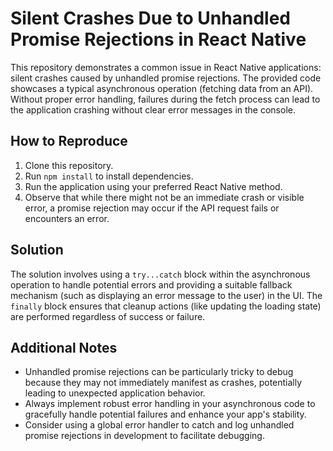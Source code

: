 # Silent Crashes Due to Unhandled Promise Rejections in React Native

This repository demonstrates a common issue in React Native applications: silent crashes caused by unhandled promise rejections.  The provided code showcases a typical asynchronous operation (fetching data from an API).  Without proper error handling, failures during the fetch process can lead to the application crashing without clear error messages in the console.

## How to Reproduce

1. Clone this repository.
2. Run `npm install` to install dependencies.
3. Run the application using your preferred React Native method.
4. Observe that while there might not be an immediate crash or visible error, a promise rejection may occur if the API request fails or encounters an error.

## Solution

The solution involves using a `try...catch` block within the asynchronous operation to handle potential errors and providing a suitable fallback mechanism (such as displaying an error message to the user) in the UI.  The `finally` block ensures that cleanup actions (like updating the loading state) are performed regardless of success or failure.

## Additional Notes

- Unhandled promise rejections can be particularly tricky to debug because they may not immediately manifest as crashes, potentially leading to unexpected application behavior.
- Always implement robust error handling in your asynchronous code to gracefully handle potential failures and enhance your app's stability.
- Consider using a global error handler to catch and log unhandled promise rejections in development to facilitate debugging.
